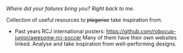_Where did your failures bring you? Right back to me._

Collection of useful resources to ~~plagarise~~ take inspiration from.

- Past years RCJ international posters:
https://github.com/robocup-junior/awesome-rcj-soccer
Many of them have their own websites linked. Analyse and take inspiration from well-performing designs.